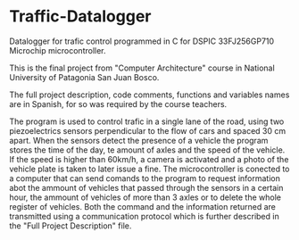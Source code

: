 # Traffic-Datalogger
Datalogger for trafic control programmed in C for DSPIC 33FJ256GP710  Microchip microcontroller. 

This is the final project from "Computer Architecture" course in National University of Patagonia San Juan Bosco.

The full project description, code comments, functions and variables names are in Spanish, for so was required by the course teachers.

The program is used to control trafic in a single lane of the road, using two piezoelectrics sensors perpendicular to the flow of cars and spaced 30 cm apart. When the sensors detect the presence of a vehicle the program stores the time of the day, te amount of axles and the speed of the vehicle. If the speed is higher than 60km/h, a camera is activated and a photo of the vehicle plate is taken to later issue a fine. The microcontroller is conected to a computer that can send comands to the program to request information abot the ammount of vehicles that passed through the sensors in a certain hour, the ammount of vehicles of more than 3 axles or to delete the whole register of vehicles. Both the command and the information returned are transmitted using a communication protocol which is further described in the "Full Project Description" file.
